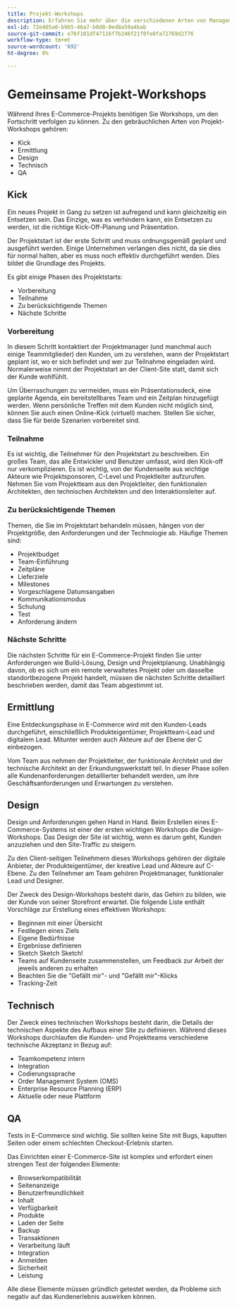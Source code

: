 ```yaml
---
title: Projekt-Workshops
description: Erfahren Sie mehr über die verschiedenen Arten von Management-Workshops, die für E-Commerce-Projekte häufig sind.
exl-id: 72e465a0-b965-46a7-b0d0-0ed8a59a4bab
source-git-commit: e76f101df47116f7b246f21f0fe0fa72769d2776
workflow-type: tm+mt
source-wordcount: '692'
ht-degree: 0%

---
```


# Gemeinsame Projekt-Workshops

Während Ihres E-Commerce-Projekts benötigen Sie Workshops, um den Fortschritt verfolgen zu können. Zu den gebräuchlichen Arten von Projekt-Workshops gehören:

- Kick
- Ermittlung
- Design
- Technisch
- QA

## Kick

Ein neues Projekt in Gang zu setzen ist aufregend und kann gleichzeitig ein Entsetzen sein. Das Einzige, was es verhindern kann, ein Entsetzen zu werden, ist die richtige Kick-Off-Planung und Präsentation.

Der Projektstart ist der erste Schritt und muss ordnungsgemäß geplant und ausgeführt werden. Einige Unternehmen verlangen dies nicht, da sie dies für normal halten, aber es muss noch effektiv durchgeführt werden. Dies bildet die Grundlage des Projekts.

Es gibt einige Phasen des Projektstarts:

- Vorbereitung
- Teilnahme
- Zu berücksichtigende Themen
- Nächste Schritte

### Vorbereitung

In diesem Schritt kontaktiert der Projektmanager (und manchmal auch einige Teammitglieder) den Kunden, um zu verstehen, wann der Projektstart geplant ist, wo er sich befindet und wer zur Teilnahme eingeladen wird. Normalerweise nimmt der Projektstart an der Client-Site statt, damit sich der Kunde wohlfühlt.

Um Überraschungen zu vermeiden, muss ein Präsentationsdeck, eine geplante Agenda, ein bereitstellbares Team und ein Zeitplan hinzugefügt werden. Wenn persönliche Treffen mit dem Kunden nicht möglich sind, können Sie auch einen Online-Kick (virtuell) machen. Stellen Sie sicher, dass Sie für beide Szenarien vorbereitet sind.

### Teilnahme

Es ist wichtig, die Teilnehmer für den Projektstart zu beschreiben. Ein großes Team, das alle Entwickler und Benutzer umfasst, wird den Kick-off nur verkomplizieren. Es ist wichtig, von der Kundenseite aus wichtige Akteure wie Projektsponsoren, C-Level und Projektleiter aufzurufen. Nehmen Sie vom Projektteam aus den Projektleiter, den funktionalen Architekten, den technischen Architekten und den Interaktionsleiter auf.

### Zu berücksichtigende Themen

Themen, die Sie im Projektstart behandeln müssen, hängen von der Projektgröße, den Anforderungen und der Technologie ab. Häufige Themen sind:

- Projektbudget
- Team-Einführung
- Zeitpläne
- Lieferziele
- Milestones
- Vorgeschlagene Datumsangaben
- Kommunikationsmodus
- Schulung
- Test
- Anforderung ändern

### Nächste Schritte

Die nächsten Schritte für ein E-Commerce-Projekt finden Sie unter Anforderungen wie Build-Lösung, Design und Projektplanung. Unabhängig davon, ob es sich um ein remote verwaltetes Projekt oder um dasselbe standortbezogene Projekt handelt, müssen die nächsten Schritte detailliert beschrieben werden, damit das Team abgestimmt ist.

## Ermittlung

Eine Entdeckungsphase in E-Commerce wird mit den Kunden-Leads durchgeführt, einschließlich Produkteigentümer, Projektteam-Lead und digitalem Lead. Mitunter werden auch Akteure auf der Ebene der C einbezogen.

Vom Team aus nehmen der Projektleiter, der funktionale Architekt und der technische Architekt an der Erkundungswerkstatt teil. In dieser Phase sollen alle Kundenanforderungen detaillierter behandelt werden, um ihre Geschäftsanforderungen und Erwartungen zu verstehen.

## Design

Design und Anforderungen gehen Hand in Hand. Beim Erstellen eines E-Commerce-Systems ist einer der ersten wichtigen Workshops die Design-Workshops. Das Design der Site ist wichtig, wenn es darum geht, Kunden anzuziehen und den Site-Traffic zu steigern.

Zu den Client-seitigen Teilnehmern dieses Workshops gehören der digitale Anbieter, der Produkteigentümer, der kreative Lead und Akteure auf C-Ebene. Zu den Teilnehmer am Team gehören Projektmanager, funktionaler Lead und Designer.

Der Zweck des Design-Workshops besteht darin, das Gehirn zu bilden, wie der Kunde von seiner Storefront erwartet. Die folgende Liste enthält Vorschläge zur Erstellung eines effektiven Workshops:

- Beginnen mit einer Übersicht
- Festlegen eines Ziels
- Eigene Bedürfnisse
- Ergebnisse definieren
- Sketch Sketch Sketch!
- Teams auf Kundenseite zusammenstellen, um Feedback zur Arbeit der jeweils anderen zu erhalten
- Beachten Sie die &quot;Gefällt mir&quot;- und &quot;Gefällt mir&quot;-Klicks
- Tracking-Zeit

## Technisch

Der Zweck eines technischen Workshops besteht darin, die Details der technischen Aspekte des Aufbaus einer Site zu definieren. Während dieses Workshops durchlaufen die Kunden- und Projektteams verschiedene technische Akzeptanz in Bezug auf:

- Teamkompetenz intern
- Integration
- Codierungssprache
- Order Management System (OMS)
- Enterprise Resource Planning (ERP)
- Aktuelle oder neue Plattform

## QA

Tests in E-Commerce sind wichtig. Sie sollten keine Site mit Bugs, kaputten Seiten oder einem schlechten Checkout-Erlebnis starten.

Das Einrichten einer E-Commerce-Site ist komplex und erfordert einen strengen Test der folgenden Elemente:

- Browserkompatibilität
- Seitenanzeige
- Benutzerfreundlichkeit
- Inhalt
- Verfügbarkeit
- Produkte
- Laden der Seite
- Backup
- Transaktionen
- Verarbeitung läuft
- Integration
- Anmelden
- Sicherheit
- Leistung

Alle diese Elemente müssen gründlich getestet werden, da Probleme sich negativ auf das Kundenerlebnis auswirken können.
